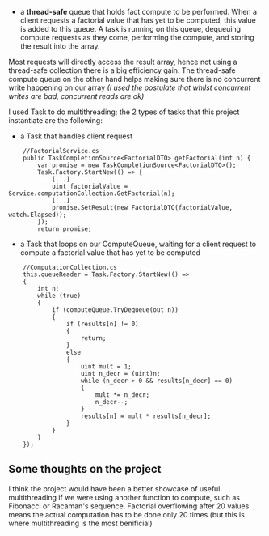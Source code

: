 * a **thread-safe** queue that holds fact compute to be performed. When a client requests a factorial value that has yet to be computed, this value is added to this queue. A task is running on this queue, dequeuing compute requests as they come, performing the compute, and storing the result into the array.


Most requests will directly access the result array, hence not using a thread-safe collection there is a big efficiency gain. The thread-safe compute queue on the other hand helps making sure there is no concurrent write happening on our array _(I used the postulate that whilst concurrent writes are bad, concurrent reads are ok)_

I used Task to do multithreading; the 2 types of tasks that this project instantiate are the following:
* a Task that handles client request
```
    //FactorialService.cs
    public TaskCompletionSource<FactorialDTO> getFactorial(int n) {
        var promise = new TaskCompletionSource<FactorialDTO>();
        Task.Factory.StartNew(() => {
            [...]
            uint factorialValue = Service.computationCollection.GetFactorial(n);
            [...]
            promise.SetResult(new FactorialDTO(factorialValue, watch.Elapsed));
        });
        return promise;
```
* a Task that loops on our ComputeQueue, waiting for a client request to compute a factorial value that has yet to be computed
```
    //ComputationCollection.cs
    this.queueReader = Task.Factory.StartNew(() =>
    {
        int n;
        while (true)
        {
            if (computeQueue.TryDequeue(out n))
            {
                if (results[n] != 0)
                {
                    return;
                }
                else
                {
                    uint mult = 1;
                    uint n_decr = (uint)n;
                    while (n_decr > 0 && results[n_decr] == 0)
                    {
                        mult *= n_decr;
                        n_decr--;
                    }
                    results[n] = mult * results[n_decr];
                }
            }
        }
    });
```
## Some thoughts on the project

I think the project would have been a better showcase of useful multithreading if we were using another function to compute, such as Fibonacci or Racaman's sequence. Factorial overflowing after 20 values means the actual computation has to be done only 20 times (but this is where multithreading is the most benificial)
